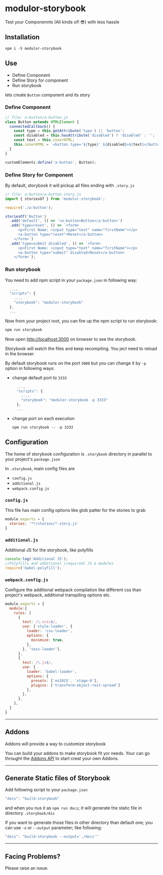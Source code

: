 # modulor-storybook

Test your Componennts (All kinds of! 😎) with less hassle

## Installation

```
npm i -S modulor-storybook
```

## Use

- Define Component
- Define Story for component
- Run storybook

lets create `Button` component and its story

### Define Component

```js
// file: a-button/a-button.js
class Button extends HTMLElement {
  connectedCallback() {
    const type = this.getAttribute('type') || 'button';
    const disabled = this.hasAttribute('disabled') ? 'disabled' : '';
    const text = this.innerHTML;
    this.innerHTML = `<button type='${type}' ${disabled}>${text}</button>`;
  }
}

customElements.define('a-button', Button);
```

### Define Story for Component

By default, storybook it will pickup all files ending with `.story.js`
```js
// file: a-button/a-button.story.js
import { storiesOf } from 'modulor-storybook';

require('./a-button');

storiesOf('Button')
  .add('default', () => `<a-button>Button</a-button>`)
  .add('type=reset', () => `<form>
      <p>First Name: <input type="text" name="firstName"></p>
      <a-button type="reset">Reset</a-button>
    </form>`)
  .add('type=submit disabled', () => `<form>
      <p>First Name: <input type="text" name="firstName"></p>
      <a-button type="submit" disabled>Reset</a-button>
    </form>`);
```

### Run storybook

You need to add npm script in your `package.json` in following way:
```js
  ...,
  "scripts": {
    ...,
    "storybook": "modulor-storybook"
  },
  ...
```

Now from your project root, you can fire up the npm script to run storybook:

```sh
npm run storybook
```

Now open [http://localhost:3000](http://localhost:3000) on browser to see the storybook.

Storybook will watch the files and keep recompiling. You ject need to reload in the browser.

By default storybook runs on the port `3000` but you can change it by `-p` option in following ways:

- change default port to `3333`
  ```js
    ...,
    "scripts": {
      ...,
      "storybook": "modulor-storybook -p 3333"
    },
    ...
  ```
- change port on each execution
  ```
  npm run storybook -- -p 3333
  ```

## Configuration

The home of storybook configuration is `.storybook` directory in parallel to your project's `package.json`

In `.storybook`, main config files are
- `config.js`
- `additional.js`
- `webpack.config.js`

### `config.js`

This file has main config options like glob patter for the stories to grab
```js
module.exports = {
  stories: '**/stories/*.story.js'
}
```

### `additional.js`

Additional JS for the storybook, like polyfills
```js
console.log('Additional JS');
//Polyfills and additional (required) JS & modules
require('babel-polyfill');
```

### `webpack.config.js`

Configure the additional webpack compilation like different css than project's webpack, additional transpiling options etc.
```js
module.exports = {
  module:{
    rules: [
      {
        test: /\.scss$/,
        use: ['style-loader', {
          loader: 'css-loader',
          options: {
            minimize: true,
          },
        }, 'sass-loader'],
      },
      {
        test: /\.js$/,
        use: {
          loader: 'babel-loader',
          options: {
            presets: ['es2015', 'stage-0'],
            plugins: ['transform-object-rest-spread']
          },
        },
      },
    ],
  }
}
```

----

## Addons

Addons will provide a way to customize storybook

You can build your addons to make storybook fit yor needs. Your can go throught the [Addons API](./addons/README.md) to start creat your own Addons.

----

## Generate Static files of Storybook

Add following script to your `package.json`

```js
"docs": "build-storybook"
```
and when you nus it as `npm run docs`; it will generate the static file in directory `.storybook/dis`

If you want to generate those files in other directory than default one; you can use `-o` or `--output` parameter; like following:

```js
"docs": "build-storybook --output='./docs'"
```
----

## Facing Problems?

Please raise an issue.
